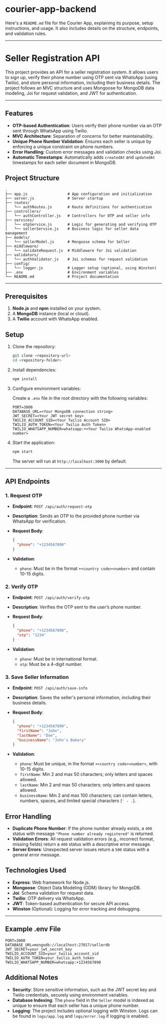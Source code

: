 # courier-app-backend

Here's a `README.md` file for the Courier App, explaining its purpose, setup instructions, and usage. It also includes details on the structure, endpoints, and validation rules.

---

# Seller Registration API

This project provides an API for a seller registration system. It allows users to sign up, verify their phone number using OTP sent via WhatsApp (using Twilio), and store personal information, including their business details. The project follows an MVC structure and uses Mongoose for MongoDB data modeling, Joi for request validation, and JWT for authentication.

---

## Features

- **OTP-based Authentication**: Users verify their phone number via an OTP sent through WhatsApp using Twilio.
- **MVC Architecture**: Separation of concerns for better maintainability.
- **Unique Phone Number Validation**: Ensures each seller is unique by enforcing a unique constraint on phone numbers.
- **Error Handling**: Custom error messages and validation checks using Joi.
- **Automatic Timestamps**: Automatically adds `createdAt` and `updatedAt` timestamps for each seller document in MongoDB.

## Project Structure

```plaintext
.
├── app.js                  # App configuration and initialization
├── server.js               # Server startup
├── routes/
│   └── authRoutes.js       # Route definitions for authentication
├── controllers/
│   └── authController.js   # Controllers for OTP and seller info
├── services/
│   └── otpService.js       # Logic for generating and verifying OTP
│   └── sellerService.js    # Business logic for seller data management
├── models/
│   └── sellerModel.js      # Mongoose schema for Seller
├── middleware/
│   └── validateRequest.js  # Middleware for Joi validation
├── validators/
│   └── authValidator.js    # Joi schemas for request validation
├── config/
│   └── logger.js           # Logger setup (optional, using Winston)
├── .env                    # Environment variables
└── README.md               # Project documentation
```

---

## Prerequisites

1. **Node.js** and **npm** installed on your system.
2. A **MongoDB** instance (local or cloud).
3. A **Twilio** account with WhatsApp enabled.

## Setup

1. Clone the repository:

   ```bash
   git clone <repository-url>
   cd <repository-folder>
   ```

2. Install dependencies:

   ```bash
   npm install
   ```

3. Configure environment variables:

   Create a `.env` file in the root directory with the following variables:

   ```plaintext
   PORT=3000
   DATABASE_URL=<Your MongoDB connection string>
   JWT_SECRET=<Your JWT secret key>
   TWILIO_ACCOUNT_SID=<Your Twilio Account SID>
   TWILIO_AUTH_TOKEN=<Your Twilio Auth Token>
   TWILIO_WHATSAPP_NUMBER=whatsapp:+<Your Twilio WhatsApp-enabled number>
   ```

4. Start the application:

   ```bash
   npm start
   ```

   The server will run at `http://localhost:3000` by default.

---

## API Endpoints

### 1. Request OTP

- **Endpoint**: `POST /api/auth/request-otp`
- **Description**: Sends an OTP to the provided phone number via WhatsApp for verification.
- **Request Body**:

  ```json
  {
    "phone": "+1234567890"
  }
  ```

- **Validation**:
  - `phone`: Must be in the format `+<country code><number>` and contain 10-15 digits.

### 2. Verify OTP

- **Endpoint**: `POST /api/auth/verify-otp`
- **Description**: Verifies the OTP sent to the user’s phone number.
- **Request Body**:

  ```json
  {
    "phone": "+1234567890",
    "otp": "1234"
  }
  ```

- **Validation**:
  - `phone`: Must be in international format.
  - `otp`: Must be a 4-digit number.

### 3. Save Seller Information

- **Endpoint**: `POST /api/auth/save-info`
- **Description**: Saves the seller's personal information, including their business details.
- **Request Body**:

  ```json
  {
    "phone": "+1234567890",
    "firstName": "John",
    "lastName": "Doe",
    "businessName": "John's Bakery"
  }
  ```

- **Validation**:
  - `phone`: Must be unique, in the format `+<country code><number>`, with 10-15 digits.
  - `firstName`: Min 2 and max 50 characters; only letters and spaces allowed.
  - `lastName`: Min 2 and max 50 characters; only letters and spaces allowed.
  - `businessName`: Min 2 and max 100 characters; can contain letters, numbers, spaces, and limited special characters (`' - .`).

## Error Handling

- **Duplicate Phone Number**: If the phone number already exists, a `400` status with message `"Phone number already registered"` is returned.
- **Validation Errors**: All request validation errors (e.g., incorrect format, missing fields) return a `400` status with a descriptive error message.
- **Server Errors**: Unexpected server issues return a `500` status with a general error message.

## Technologies Used

- **Express**: Web framework for Node.js.
- **Mongoose**: Object Data Modeling (ODM) library for MongoDB.
- **Joi**: Schema validation for request data.
- **Twilio**: OTP delivery via WhatsApp.
- **JWT**: Token-based authentication for secure API access.
- **Winston** (Optional): Logging for error tracking and debugging.

---

## Example .env File

```plaintext
PORT=3000
DATABASE_URL=mongodb://localhost:27017/sellerdb
JWT_SECRET=your_jwt_secret_key
TWILIO_ACCOUNT_SID=your_twilio_account_sid
TWILIO_AUTH_TOKEN=your_twilio_auth_token
TWILIO_WHATSAPP_NUMBER=whatsapp:+1234567890
```

## Additional Notes

- **Security**: Store sensitive information, such as the JWT secret key and Twilio credentials, securely using environment variables.
- **Database Indexing**: The `phone` field in the `Seller` model is indexed as unique to ensure that each seller has a unique phone number.
- **Logging**: The project includes optional logging with Winston. Logs can be found in `logs/app.log` and `logs/error.log` if logging is enabled.
